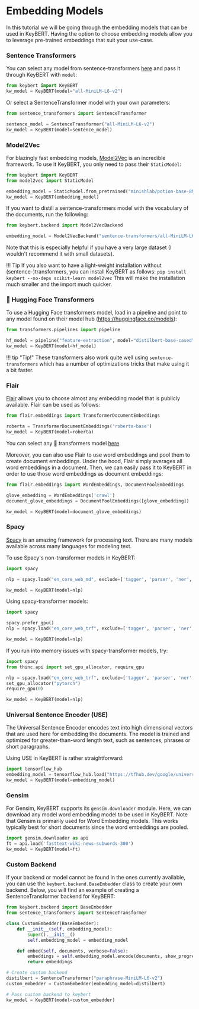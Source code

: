 # Embedding Models
In this tutorial we will be going through the embedding models that can be used in KeyBERT.
Having the option to choose embedding models allow you to leverage pre-trained embeddings that suit your use-case.

### **Sentence Transformers**
You can select any model from sentence-transformers [here](https://www.sbert.net/docs/pretrained_models.html)
and pass it through KeyBERT with `model`:

```python
from keybert import KeyBERT
kw_model = KeyBERT(model="all-MiniLM-L6-v2")
```

Or select a SentenceTransformer model with your own parameters:

```python
from sentence_transformers import SentenceTransformer

sentence_model = SentenceTransformer("all-MiniLM-L6-v2")
kw_model = KeyBERT(model=sentence_model)
```

### **Model2Vec**

For blazingly fast embedding models, [Model2Vec](https://github.com/MinishLab/model2vec) is an incredible framework. To use it KeyBERT, you only need to pass their `StaticModel`:

```python
from keybert import KeyBERT
from model2vec import StaticModel

embedding_model = StaticModel.from_pretrained("minishlab/potion-base-8M")
kw_model = KeyBERT(embedding_model)
```

If you want to distill a sentence-transformers model with the vocabulary of the documents,
run the following:

```python
from keybert.backend import Model2VecBackend

embedding_model = Model2VecBackend("sentence-transformers/all-MiniLM-L6-v2", distill=True)
```

Note that this is especially helpful if you have a very large dataset (I wouldn't recommend it with small datasets).

!!! Tip
    If you also want to have a light-weight installation without (sentence-)transformers, you can install KeyBERT as follows:
    `pip install keybert --no-deps scikit-learn model2vec`
    This will make the installation much smaller and the import much quicker.

### 🤗 **Hugging Face Transformers**
To use a Hugging Face transformers model, load in a pipeline and point
to any model found on their model hub (https://huggingface.co/models):

```python
from transformers.pipelines import pipeline

hf_model = pipeline("feature-extraction", model="distilbert-base-cased")
kw_model = KeyBERT(model=hf_model)
```

!!! tip "Tip!"
    These transformers also work quite well using `sentence-transformers` which has a number of
    optimizations tricks that make using it a bit faster.

### **Flair**
[Flair](https://github.com/flairNLP/flair) allows you to choose almost any embedding model that
is publicly available. Flair can be used as follows:

```python
from flair.embeddings import TransformerDocumentEmbeddings

roberta = TransformerDocumentEmbeddings('roberta-base')
kw_model = KeyBERT(model=roberta)
```

You can select any 🤗 transformers model [here](https://huggingface.co/models).

Moreover, you can also use Flair to use word embeddings and pool them to create document embeddings.
Under the hood, Flair simply averages all word embeddings in a document. Then, we can easily
pass it to KeyBERT in order to use those word embeddings as document embeddings:

```python
from flair.embeddings import WordEmbeddings, DocumentPoolEmbeddings

glove_embedding = WordEmbeddings('crawl')
document_glove_embeddings = DocumentPoolEmbeddings([glove_embedding])

kw_model = KeyBERT(model=document_glove_embeddings)
```

### **Spacy**
[Spacy](https://github.com/explosion/spaCy) is an amazing framework for processing text. There are
many models available across many languages for modeling text.

To use Spacy's non-transformer models in KeyBERT:

```python
import spacy

nlp = spacy.load("en_core_web_md", exclude=['tagger', 'parser', 'ner', 'attribute_ruler', 'lemmatizer'])

kw_model = KeyBERT(model=nlp)
```

Using spacy-transformer models:

```python
import spacy

spacy.prefer_gpu()
nlp = spacy.load("en_core_web_trf", exclude=['tagger', 'parser', 'ner', 'attribute_ruler', 'lemmatizer'])

kw_model = KeyBERT(model=nlp)
```

If you run into memory issues with spacy-transformer models, try:

```python
import spacy
from thinc.api import set_gpu_allocator, require_gpu

nlp = spacy.load("en_core_web_trf", exclude=['tagger', 'parser', 'ner', 'attribute_ruler', 'lemmatizer'])
set_gpu_allocator("pytorch")
require_gpu(0)

kw_model = KeyBERT(model=nlp)
```

### **Universal Sentence Encoder (USE)**
The Universal Sentence Encoder encodes text into high dimensional vectors that are used here
for embedding the documents. The model is trained and optimized for greater-than-word length text,
such as sentences, phrases or short paragraphs.

Using USE in KeyBERT is rather straightforward:

```python
import tensorflow_hub
embedding_model = tensorflow_hub.load("https://tfhub.dev/google/universal-sentence-encoder/4")
kw_model = KeyBERT(model=embedding_model)
```

### **Gensim**
For Gensim, KeyBERT supports its `gensim.downloader` module. Here, we can download any model word embedding model
to be used in KeyBERT. Note that Gensim is primarily used for Word Embedding models. This works typically
best for short documents since the word embeddings are pooled.

```python
import gensim.downloader as api
ft = api.load('fasttext-wiki-news-subwords-300')
kw_model = KeyBERT(model=ft)
```

### **Custom Backend**
If your backend or model cannot be found in the ones currently available, you can use the `keybert.backend.BaseEmbedder` class to
create your own backend. Below, you will find an example of creating a SentenceTransformer backend for KeyBERT:

```python
from keybert.backend import BaseEmbedder
from sentence_transformers import SentenceTransformer

class CustomEmbedder(BaseEmbedder):
    def __init__(self, embedding_model):
        super().__init__()
        self.embedding_model = embedding_model

    def embed(self, documents, verbose=False):
        embeddings = self.embedding_model.encode(documents, show_progress_bar=verbose)
        return embeddings

# Create custom backend
distilbert = SentenceTransformer("paraphrase-MiniLM-L6-v2")
custom_embedder = CustomEmbedder(embedding_model=distilbert)

# Pass custom backend to keybert
kw_model = KeyBERT(model=custom_embedder)
```
